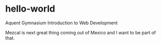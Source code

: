 # hello-world
Aquent Gymnasium Introduction to Web Development

Mezcal is next great thing coming out of Mexico and I want to be part of that.
